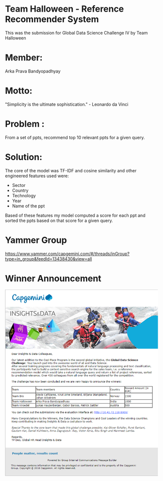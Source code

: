 <h1>Team Halloween - Reference Recommender System</h1>

This was the submission for Global Data Science Challenge IV by Team Halloween

<h1>Member:</h1>

Arka Prava Bandyopadhyay

<h1>Motto:</h1>

"Simplicity is the ultimate sophistication." - Leonardo da Vinci 

<h1>Problem : </h1>

From a set of ppts, recommend top 10 relevant ppts for a given query.

<h1>Solution:</h1>

The core of the model was TF-IDF and cosine similarity and other engineered features used were:
- Sector
- Country
- Technology
- Year
- Name of the ppt

Based of these features my model computed a score for each ppt and sorted the ppts based on that score for a given query.

<h1>Yammer Group</h1>

https://www.yammer.com/capgemini.com/#/threads/inGroup?type=in_group&feedId=13438430&view=all

<h1> Winner Announcement </h1>

![GDSC Winner Announcement](https://github.com/arkahome/Halloween_recommender_system/blob/master/Winner%20Announcement-%20GDSC.PNG)
